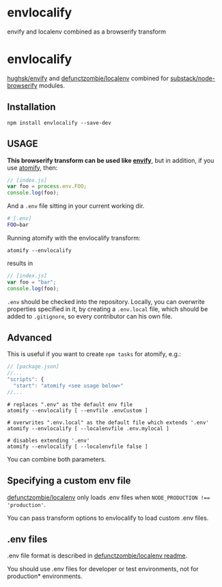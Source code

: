 # envlocalify
envify and localenv combined as a browserify transform
# envlocalify

[hughsk/envify](https://github.com/hughsk/envify) and
[defunctzombie/localenv](https://github.com/defunctzombie/localenv) combined for [substack/node-browserify](https://github.com/substack/node-browserify) modules.

## Installation

```shell
npm install envlocalify --save-dev
```

## USAGE

**This browserify transform can be used like [envify](https://github.com/hughsk/envify)**, but
in addition, if you use [atomify](https://github.com/atomify/atomify), then:

```js
// [index.js]
var foo = process.env.FOO;
console.log(foo);
```

And a `.env` file sitting in your current working dir.

```sh
# [.env]
FOO=bar
```

Running atomify with the envlocalify transform:

```shell
atomify --envlocalify
```
results in
```js
// [index.js]
var foo = "bar";
console.log(foo);
```

`.env` should be checked into the repository. Locally, you can overwrite properties specified in it, by creating a `.env.local` file, which should be added to `.gitignore`, so every contributor can his own file.

## Advanced
This is useful if you want to create `npm tasks` for atomify, e.g.:
```js
// [package.json]
//...
"scripts": {
  "start": "atomify <see usage below>"
//...
```

```shell
# replaces ".env" as the default env file
atomify --envlocalify [ --envfile .envCustom ]
```

```shell
# overwrites ".env.local" as the default file which extends '.env'
atomify --envlocalify [ --localenvfile .env.mylocal ]
```

```shell
# disables extending '.env'
atomify --envlocalify [ --localenvfile false ]
```
You can combine both parameters.

## Specifying a custom env file

[defunctzombie/localenv](https://github.com/defunctzombie/localenv) only loads .env files when `NODE_PRODUCTION !== 'production'`.

You can pass transform options to envlocalify to load custom .env files.


## .env files

.env file format is described in [defunctzombie/localenv readme](https://github.com/defunctzombie/localenv#env-files).

You should use .env files for developer or test environments, not for production* environments.

